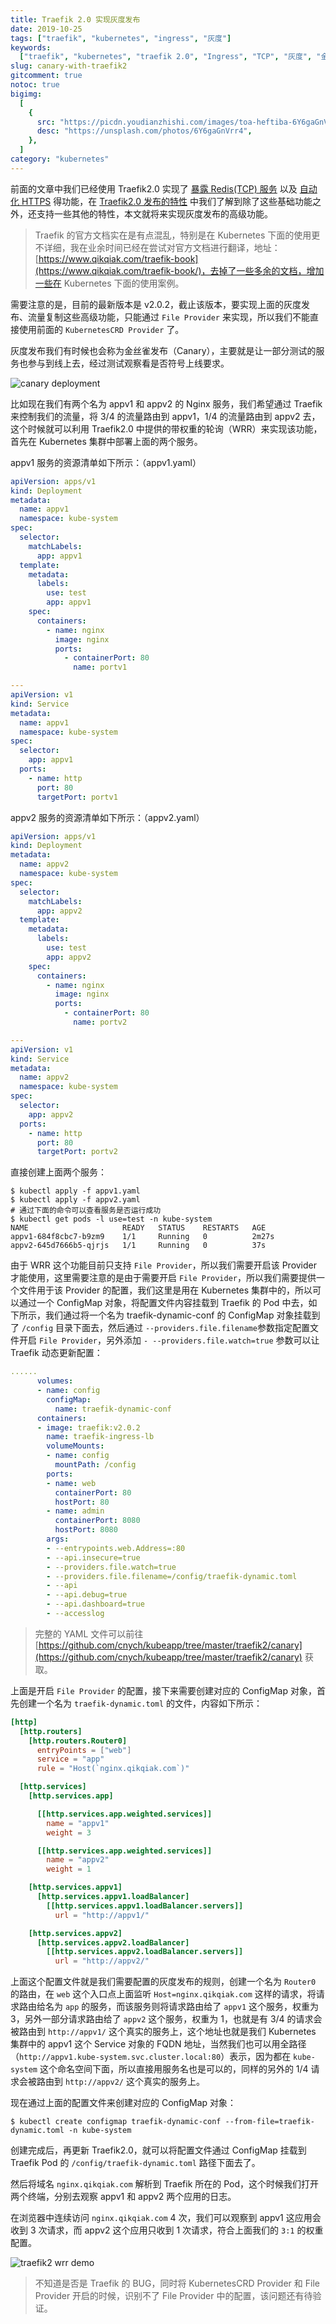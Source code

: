 ```yaml
---
title: Traefik 2.0 实现灰度发布
date: 2019-10-25
tags: ["traefik", "kubernetes", "ingress", "灰度"]
keywords:
  ["traefik", "kubernetes", "traefik 2.0", "Ingress", "TCP", "灰度", "金丝雀"]
slug: canary-with-traefik2
gitcomment: true
notoc: true
bigimg:
  [
    {
      src: "https://picdn.youdianzhishi.com/images/toa-heftiba-6Y6gaGnVrr4-unsplash.jpg",
      desc: "https://unsplash.com/photos/6Y6gaGnVrr4",
    },
  ]
category: "kubernetes"
---
```


前面的文章中我们已经使用 Traefik2.0 实现了 [暴露 Redis(TCP) 服务](/post/expose-redis-by-traefik2) 以及 [自动化 HTTPS](/post/automatic-https-with-traefik2) 得功能，在 [Traefik2.0 发布的特性](/post/traefik2-ga/) 中我们了解到除了这些基础功能之外，还支持一些其他的特性，本文就将来实现灰度发布的高级功能。

<!--more-->

> Traefik 的官方文档实在是有点混乱，特别是在 Kubernetes 下面的使用更不详细，我在业余时间已经在尝试对官方文档进行翻译，地址：[https://www.qikqiak.com/traefik-book](https://www.qikqiak.com/traefik-book/)，去掉了一些多余的文档，增加一些在 Kubernetes 下面的使用案例。

需要注意的是，目前的最新版本是 v2.0.2，截止该版本，要实现上面的灰度发布、流量复制这些高级功能，只能通过 `File Provider` 来实现，所以我们不能直接使用前面的 `KubernetesCRD Provider` 了。

灰度发布我们有时候也会称为金丝雀发布（Canary），主要就是让一部分测试的服务也参与到线上去，经过测试观察看是否符号上线要求。

![canary deployment](https://picdn.youdianzhishi.com/images/RvcM4f.jpg)

比如现在我们有两个名为 appv1 和 appv2 的 Nginx 服务，我们希望通过 Traefik 来控制我们的流量，将 3/4 的流量路由到 appv1，1/4 的流量路由到 appv2 去，这个时候就可以利用 Traefik2.0 中提供的带权重的轮询（WRR）来实现该功能，首先在 Kubernetes 集群中部署上面的两个服务。

appv1 服务的资源清单如下所示：（appv1.yaml）

```yaml
apiVersion: apps/v1
kind: Deployment
metadata:
  name: appv1
  namespace: kube-system
spec:
  selector:
    matchLabels:
      app: appv1
  template:
    metadata:
      labels:
        use: test
        app: appv1
    spec:
      containers:
        - name: nginx
          image: nginx
          ports:
            - containerPort: 80
              name: portv1

---
apiVersion: v1
kind: Service
metadata:
  name: appv1
  namespace: kube-system
spec:
  selector:
    app: appv1
  ports:
    - name: http
      port: 80
      targetPort: portv1
```

appv2 服务的资源清单如下所示：（appv2.yaml）

```yaml
apiVersion: apps/v1
kind: Deployment
metadata:
  name: appv2
  namespace: kube-system
spec:
  selector:
    matchLabels:
      app: appv2
  template:
    metadata:
      labels:
        use: test
        app: appv2
    spec:
      containers:
        - name: nginx
          image: nginx
          ports:
            - containerPort: 80
              name: portv2

---
apiVersion: v1
kind: Service
metadata:
  name: appv2
  namespace: kube-system
spec:
  selector:
    app: appv2
  ports:
    - name: http
      port: 80
      targetPort: portv2
```

直接创建上面两个服务：

```shell
$ kubectl apply -f appv1.yaml
$ kubectl apply -f appv2.yaml
# 通过下面的命令可以查看服务是否运行成功
$ kubectl get pods -l use=test -n kube-system
NAME                     READY   STATUS    RESTARTS   AGE
appv1-684f8cbc7-b9zm9    1/1     Running   0          2m27s
appv2-645d7666b5-qjrjs   1/1     Running   0          37s
```

<!--adsense-text-->

由于 WRR 这个功能目前只支持 `File Provider`，所以我们需要开启该 Provider 才能使用，这里需要注意的是由于需要开启 `File Provider`，所以我们需要提供一个文件用于该 Provider 的配置，我们这里是用在 Kubernetes 集群中的，所以可以通过一个 ConfigMap 对象，将配置文件内容挂载到 Traefik 的 Pod 中去，如下所示，我们通过将一个名为 traefik-dynamic-conf 的 ConfigMap 对象挂载到了 `/config` 目录下面去，然后通过 `--providers.file.filename`参数指定配置文件开启 `File Provider`，另外添加 `- --providers.file.watch=true` 参数可以让 Traefik 动态更新配置：

```yaml
......
      volumes:
      - name: config
        configMap:
          name: traefik-dynamic-conf
      containers:
      - image: traefik:v2.0.2
        name: traefik-ingress-lb
        volumeMounts:
        - name: config
          mountPath: /config
        ports:
        - name: web
          containerPort: 80
          hostPort: 80
        - name: admin
          containerPort: 8080
          hostPort: 8080
        args:
        - --entrypoints.web.Address=:80
        - --api.insecure=true
        - --providers.file.watch=true
        - --providers.file.filename=/config/traefik-dynamic.toml
        - --api
        - --api.debug=true
        - --api.dashboard=true
        - --accesslog
```

> 完整的 YAML 文件可以前往 [https://github.com/cnych/kubeapp/tree/master/traefik2/canary](https://github.com/cnych/kubeapp/tree/master/traefik2/canary) 获取。

上面是开启 `File Provider` 的配置，接下来需要创建对应的 ConfigMap 对象，首先创建一个名为 `traefik-dynamic.toml` 的文件，内容如下所示：

```toml
[http]
  [http.routers]
    [http.routers.Router0]
      entryPoints = ["web"]
      service = "app"
      rule = "Host(`nginx.qikqiak.com`)"

  [http.services]
    [http.services.app]

      [[http.services.app.weighted.services]]
        name = "appv1"
        weight = 3

      [[http.services.app.weighted.services]]
        name = "appv2"
        weight = 1

    [http.services.appv1]
      [http.services.appv1.loadBalancer]
        [[http.services.appv1.loadBalancer.servers]]
          url = "http://appv1/"

    [http.services.appv2]
      [http.services.appv2.loadBalancer]
        [[http.services.appv2.loadBalancer.servers]]
          url = "http://appv2/"
```

上面这个配置文件就是我们需要配置的灰度发布的规则，创建一个名为 `Router0` 的路由，在 `web` 这个入口点上面监听 `Host=nginx.qikqiak.com` 这样的请求，将请求路由给名为 `app` 的服务，而该服务则将请求路由给了 `appv1` 这个服务，权重为 3，另外一部分请求路由给了 `appv2` 这个服务，权重为 1，也就是有 3/4 的请求会被路由到 `http://appv1/` 这个真实的服务上，这个地址也就是我们 Kubernetes 集群中的 appv1 这个 Service 对象的 FQDN 地址，当然我们也可以用全路径（`http://appv1.kube-system.svc.cluster.local:80`）表示，因为都在 `kube-system` 这个命名空间下面，所以直接用服务名也是可以的，同样的另外的 1/4 请求会被路由到 `http://appv2/` 这个真实的服务上。

现在通过上面的配置文件来创建对应的 ConfigMap 对象：

```shell
$ kubectl create configmap traefik-dynamic-conf --from-file=traefik-dynamic.toml -n kube-system
```

创建完成后，再更新 Traefik2.0，就可以将配置文件通过 ConfigMap 挂载到 Traefik Pod 的 `/config/traefik-dynamic.toml` 路径下面去了。

然后将域名 `nginx.qikqiak.com` 解析到 Traefik 所在的 Pod，这个时候我们打开两个终端，分别去观察 appv1 和 appv2 两个应用的日志。

在浏览器中连续访问 `nginx.qikqiak.com` 4 次，我们可以观察到 appv1 这应用会收到 3 次请求，而 appv2 这个应用只收到 1 次请求，符合上面我们的 `3:1` 的权重配置。

![traefik2 wrr demo](https://picdn.youdianzhishi.com/images/traefik2-wrr-demo.png)

> 不知道是否是 Traefik 的 BUG，同时将 KubernetesCRD Provider 和 File Provider 开启的时候，识别不了 File Provider 中的配置，该问题还有待验证。

<!--adsense-self-->
